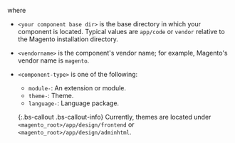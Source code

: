 where

*	`<your component base dir>` is the base directory in which your component is located. Typical values are `app/code` or `vendor` relative to the Magento installation directory.
*	`<vendorname>` is the component's vendor name; for example, Magento's vendor name is `magento`.
*	`<component-type>` is one of the following:

	*	`module-`: An extension or module.
	*	`theme-`: Theme.
	*	`language-`: Language package.

	{:.bs-callout .bs-callout-info}
  Currently, themes are located under `<magento_root>/app/design/frontend` or `<magento_root>/app/design/adminhtml`.
